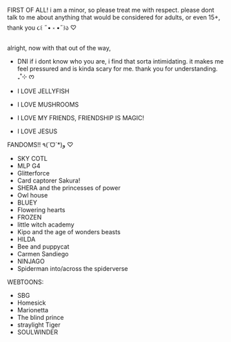 FIRST OF ALL! i am a minor, so please treat me with respect. please dont talk to me about anything that would be considered for adults, or even 15+, thank you ૮꒰ ˶• ༝ •˶꒱ა ♡ 


alright, now with that out of the way, 
- DNI if i dont know who you are, i find that sorta intimidating. it makes me feel pressured and is kinda scary for me. thank you for understanding. ₊˚⊹ ᰔ

- I LOVE JELLYFISH
- I LOVE MUSHROOMS
- I LOVE MY FRIENDS, FRIENDSHIP IS MAGIC!
- I LOVE JESUS

FANDOMS!! ٩(ˊᗜˋ*)و ♡

- SKY COTL
- MLP G4
- Glitterforce
- Card captorer Sakura!
- SHERA and the princesses of power
- Owl house
- BLUEY
- Flowering hearts
- FROZEN
- little witch academy
- Kipo and the age of wonders beasts
- HILDA
- Bee and puppycat
- Carmen Sandiego
- NINJAGO
- Spiderman into/across the spiderverse

WEBTOONS:

- SBG 
- Homesick 
- Marionetta 
- The blind prince 
- straylight Tiger
- SOULWINDER


